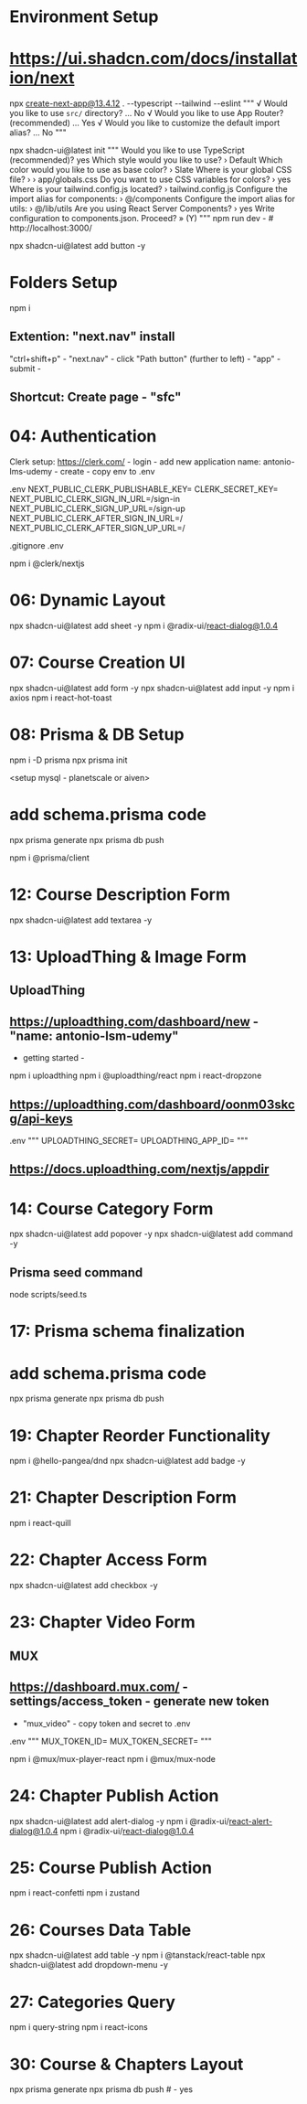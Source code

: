 # Environment Setup

# https://ui.shadcn.com/docs/installation/next

npx create-next-app@13.4.12 . --typescript --tailwind --eslint
"""
√ Would you like to use `src/` directory? ... No
√ Would you like to use App Router? (recommended) ... Yes
√ Would you like to customize the default import alias? ... No
"""

npx shadcn-ui@latest init
"""
Would you like to use TypeScript (recommended)? yes
Which style would you like to use? › Default
Which color would you like to use as base color? › Slate
Where is your global CSS file? › › app/globals.css
Do you want to use CSS variables for colors? › yes
Where is your tailwind.config.js located? › tailwind.config.js
Configure the import alias for components: › @/components
Configure the import alias for utils: › @/lib/utils
Are you using React Server Components? › yes
Write configuration to components.json. Proceed? » (Y)
"""
npm run dev - # http://localhost:3000/

npx shadcn-ui@latest add button -y

# Folders Setup

npm i

## Extention: "next.nav" install

"ctrl+shift+p" - "next.nav" - click "Path button" (further to left) - "app" - submit -

## Shortcut: Create page - "sfc"

# 04: Authentication

Clerk setup:
https://clerk.com/ - login - add new application
name: antonio-lms-udemy - create - copy env to .env

.env
NEXT_PUBLIC_CLERK_PUBLISHABLE_KEY=
CLERK_SECRET_KEY=
NEXT_PUBLIC_CLERK_SIGN_IN_URL=/sign-in
NEXT_PUBLIC_CLERK_SIGN_UP_URL=/sign-up
NEXT_PUBLIC_CLERK_AFTER_SIGN_IN_URL=/
NEXT_PUBLIC_CLERK_AFTER_SIGN_UP_URL=/

.gitignore
.env

npm i @clerk/nextjs

# 06: Dynamic Layout

npx shadcn-ui@latest add sheet -y
npm i @radix-ui/react-dialog@1.0.4

# 07: Course Creation UI

npx shadcn-ui@latest add form -y
npx shadcn-ui@latest add input -y
npm i axios
npm i react-hot-toast

# 08: Prisma & DB Setup
npm i -D prisma 
npx prisma init

<setup mysql - planetscale or aiven>

# add schema.prisma code

npx prisma generate 
npx prisma db push

npm i @prisma/client

# 12: Course Description Form

npx shadcn-ui@latest add textarea -y

# 13: UploadThing & Image Form

## UploadThing
## https://uploadthing.com/dashboard/new  - "name: antonio-lsm-udemy"
- getting started - 


npm i uploadthing
npm i @uploadthing/react
npm i react-dropzone

## https://uploadthing.com/dashboard/oonm03skcg/api-keys

.env
"""
UPLOADTHING_SECRET=
UPLOADTHING_APP_ID=
"""

## https://docs.uploadthing.com/nextjs/appdir

# 14: Course Category Form

npx shadcn-ui@latest add popover -y
npx shadcn-ui@latest add command -y

## Prisma seed command
node scripts/seed.ts

# 17: Prisma schema finalization

# add schema.prisma code

npx prisma generate
npx prisma db push

# 19: Chapter Reorder Functionality

npm i @hello-pangea/dnd
npx shadcn-ui@latest add badge -y

# 21: Chapter Description Form

npm i react-quill

# 22: Chapter Access Form

npx shadcn-ui@latest add checkbox -y

# 23: Chapter Video Form

## MUX
## https://dashboard.mux.com/ - settings/access_token - generate new token
- "mux_video" - copy token and secret to .env

.env
"""
MUX_TOKEN_ID=
MUX_TOKEN_SECRET=
"""

npm i @mux/mux-player-react
npm i @mux/mux-node

# 24: Chapter Publish Action

npx shadcn-ui@latest add alert-dialog -y
npm i @radix-ui/react-alert-dialog@1.0.4
npm i @radix-ui/react-dialog@1.0.4

# 25: Course Publish Action

npm i react-confetti
npm i zustand

# 26: Courses Data Table

npx shadcn-ui@latest add table -y
npm i @tanstack/react-table
npx shadcn-ui@latest add dropdown-menu -y

# 27: Categories Query

npm i query-string
npm i react-icons

# 30: Course & Chapters Layout

npx prisma generate
npx prisma db push # - yes